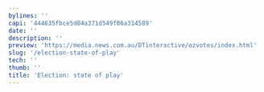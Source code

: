 ```yaml
---
bylines: ''
capi: '444635fbce5d84a371d549f86a314589'
date: ''
description: ''
preview: 'https://media.news.com.au/DTinteractive/ozvotes/index.html'
slug: '/election-state-of-play'
tech: ''
thumb: ''
title: 'Election: state of play'
---
```


